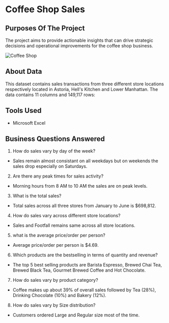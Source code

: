 # Coffee Shop Sales

## Purposes Of The Project

The project aims to provide actionable insights that can drive strategic decisions and operational improvements for the coffee shop business.


![Coffee Shop](https://github.com/Kanakgiri/Coffee-Shop-Sales/assets/171118310/b1e66da1-5f51-4dfd-8b5b-1d1194b40b7f)


## About Data

This dataset contains sales transactions from three different store locations respectively located in Astoria, Hell's Kitchen and Lower Manhattan. The data contains 11 columns and 149,117 rows:

## Tools Used

- Microsoft Excel

## Business Questions Answered

1. How do sales vary by day of the week?
- Sales remain almost consistant on all weekdays but on weekends the sales drop especially on Saturdays.

2. Are there any peak times for sales activity?
- Morning hours from 8 AM to 10 AM the sales are on peak levels.

3. What is the total sales?
- Total sales across all three stores from January to June is $698,812.

4. How do sales vary across different store locations?
- Sales and Footfall remains same across all store locations.

5. what is the average price/order per person?
- Average price/order per person is $4.69.

6. Which products are the bestselling in terms of quantity and revenue?
- The top 5 best selling products are Barista Espresso, Brewed Chai Tea, Brewed Black Tea, Gourmet Brewed Coffee and Hot Chocolate.

7. How do sales vary by product category?
- Coffee makes up about 39% of overall sales followed by Tea (28%), Drinking Chocolate (10%) and Bakery (12%).

8. How do sales vary by Size distribution?
- Customers ordered Large and Regular size most of the time.
